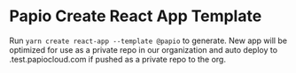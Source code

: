 # Papio Create React App Template

Run `yarn create react-app --template @papio` to generate. New
app will be optimized for use as a private repo in our
organization and auto deploy to <repo-name>.test.papiocloud.com
if pushed as a private repo to the org.


